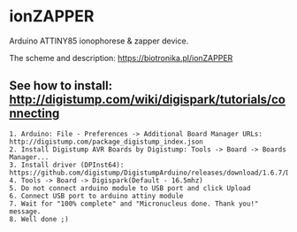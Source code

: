 # ionZAPPER
Arduino ATTINY85 ionophorese &amp; zapper device.

The scheme and description: https://biotronika.pl/ionZAPPER

## See how to install:  http://digistump.com/wiki/digispark/tutorials/connecting
    1. Arduino: File - Preferences -> Additional Board Manager URLs: http://digistump.com/package_digistump_index.json
    2. Install Digistump AVR Boards by Digistump: Tools -> Board -> Boards Manager...
    3. Install driver (DPInst64): https://github.com/digistump/DigistumpArduino/releases/download/1.6.7/Digistump.Drivers.zip
    4. Tools -> Board -> Digispark(Default - 16.5mhz)
    5. Do not connect arduino module to USB port and click Upload
    6. Connect USB port to arduino attiny module
    7. Wait for "100% complete" and "Micronucleus done. Thank you!" message.
    8. Well done ;)
